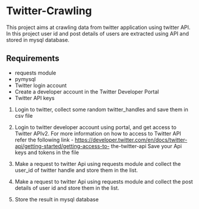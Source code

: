 # Twitter-Crawling

This project aims at crawling data from twitter application using twitter API. In this project user id and post details of users are extracted using API and stored in mysql database.

## Requirements
- requests module
- pymysql
- Twitter login account
- Create a developer account in the Twitter Developer Portal
- Twitter API keys


1. Login to twitter, collect some random twitter_handles and save them in csv file

2. Login to twitter developer account using portal, and get access to Twitter APIv2.
   For more information on how to access to Twitter API refer the following link - https://developer.twitter.com/en/docs/twitter-api/getting-started/getting-access-to-   the-twitter-api
    Save your Api keys and tokens in the file

3. Make a request to twitter Api using requests module and collect the user_id of twitter handle and store them in the list.

4. Make a request to twitter Api using requests module and collect the post details of user id and store them in the list.

5. Store the result in mysql database



